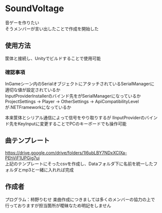 # SoundVoltage
音ゲーを作りたい  
そうメンバーが言い出したことで作成を開始した  
## 使用方法
筐体と接続し、Unityでビルドすることで使用可能  
### 確認事項
InGameシーン内のSerialオブジェクトにアタッチされているSerialManagerに適切な値が設定されているか  
InputProviderInstallerのバインド先をがSerialManagerになっているか  
ProjectSettings -> Player -> OtherSettings -> ApiCompatibilityLevelが.NETFrameworkになっているか
  
本来筐体とシリアル通信によって信号をやり取りするが
IInputProviderのバインド先をKeyInputに変更することでPCのキーボードでも操作可能

## 曲テンプレート
https://drive.google.com/drive/folders/1l6ubLBY7NDxXCIXa-PEhVjF1UPGig7ui  
上記のテンプレートにそったcsvを作成し、Dataフォルダ下に名前を統一したフォルダとmp3と一緒に入れれば完成

## 作成者
プログラム：柿野りむせ
楽曲作成につきましては多くのメンバーの協力の上で行っておりますが担当箇所が曖昧なため明記をしません
